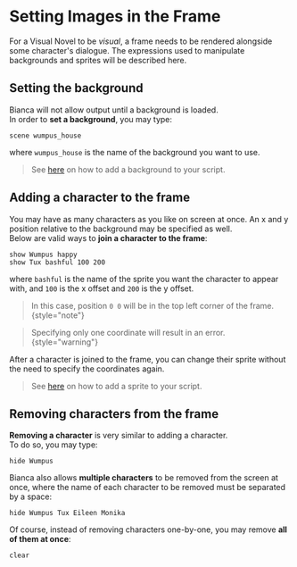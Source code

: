 # Setting Images in the Frame

For a Visual Novel to be *visual*, a frame needs to be rendered alongside some
character's dialogue. The expressions used to manipulate backgrounds and
sprites will be described here.

## Setting the background

Bianca will not allow output until a background is loaded. \
In order to **set a background**, you may type:
```
scene wumpus_house
```
where `wumpus_house` is the name of the background you want to use.
> See [here](./Data-Types.md#backgrounds)
> on how to add a background to your script.

## Adding a character to the frame

You may have as many characters as you like on screen at once.
An x and y position relative to the background may be specified as well. \
Below are valid ways to **join a character to the frame**:
```
show Wumpus happy
show Tux bashful 100 200
```
where `bashful` is the name of the sprite you want the character to appear
with, and `100` is the x offset and `200` is the y offset.

> In this case, position `0 0` will be in the top left corner of the frame.
{style="note"}

> Specifying only one coordinate will result in an error.
{style="warning"}

After a character is joined to the frame, you can change their sprite without 
the need to specify the coordinates again.

> See [here](./Data-Types.html#sprites)
> on how to add a sprite to your script.

## Removing characters from the frame

**Removing a character** is very similar to adding a character. \
To do so, you may type:
```
hide Wumpus
```
Bianca also allows **multiple characters** to be removed from the screen
at once, where the name of each character to be removed must be separated
by a space:
```
hide Wumpus Tux Eileen Monika
```
Of course, instead of removing characters one-by-one, you may remove
**all of them at once**:
```
clear
```
